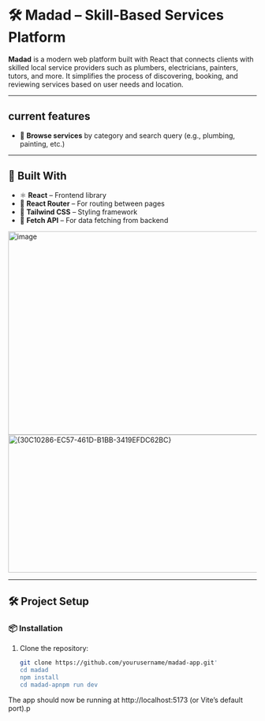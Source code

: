# 🛠️ Madad – Skill-Based Services Platform

**Madad** is a modern web platform built with React that connects clients with skilled local service providers such as plumbers, electricians, painters, tutors, and more. It simplifies the process of discovering, booking, and reviewing services based on user needs and location.

---

## current features

- 🔎 **Browse services** by category and search query (e.g., plumbing, painting, etc.)
  
---

## 🧱 Built With

- ⚛️ **React** – Frontend library
- 🧩 **React Router** – For routing between pages
- 🎨 **Tailwind CSS** – Styling framework
- 🔗 **Fetch API** – For data fetching from backend

<img width="933" height="413" alt="image" src="https://github.com/user-attachments/assets/5953e718-aa39-4a9f-ae60-4802213c80c1" />
<img width="930" height="280" alt="{30C10286-EC57-461D-B1BB-3419EFDC62BC}" src="https://github.com/user-attachments/assets/312dad71-599b-4d42-aa25-98b31f5c7246" />

---

## 🛠️ Project Setup

### 📦 Installation

1. Clone the repository:

   ```bash
   git clone https://github.com/yourusername/madad-app.git'
   cd madad
   npm install
   cd madad-apnpm run dev
The app should now be running at http://localhost:5173 (or Vite’s default port).p

